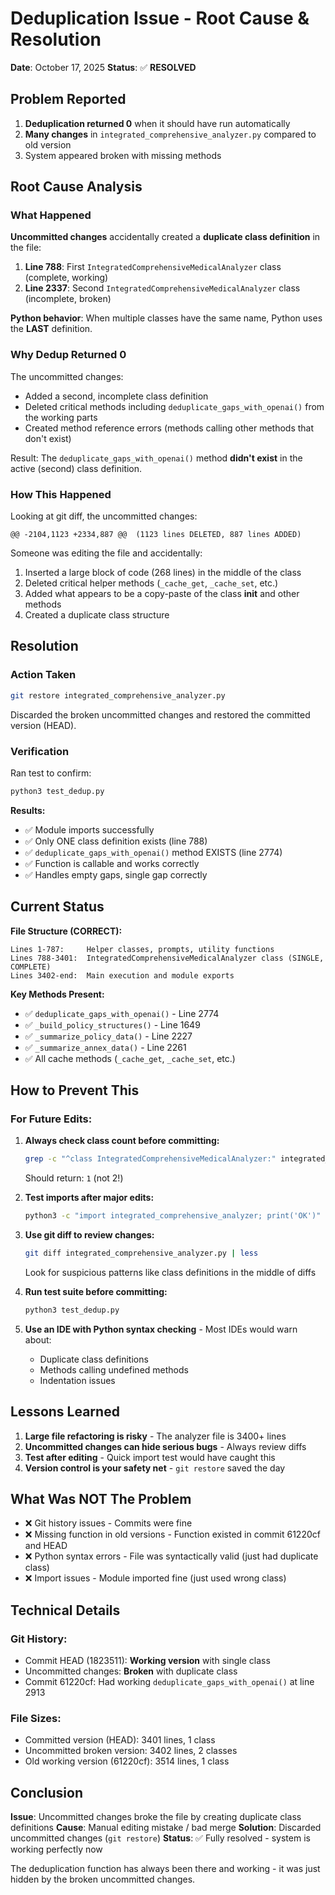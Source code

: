 # Deduplication Issue - Root Cause & Resolution

**Date**: October 17, 2025
**Status**: ✅ **RESOLVED**

## Problem Reported

1. **Deduplication returned 0** when it should have run automatically
2. **Many changes** in `integrated_comprehensive_analyzer.py` compared to old version
3. System appeared broken with missing methods

## Root Cause Analysis

### What Happened

**Uncommitted changes** accidentally created a **duplicate class definition** in the file:

1. **Line 788**: First `IntegratedComprehensiveMedicalAnalyzer` class (complete, working)
2. **Line 2337**: Second `IntegratedComprehensiveMedicalAnalyzer` class (incomplete, broken)

**Python behavior**: When multiple classes have the same name, Python uses the **LAST** definition.

### Why Dedup Returned 0

The uncommitted changes:
- Added a second, incomplete class definition
- Deleted critical methods including `deduplicate_gaps_with_openai()` from the working parts
- Created method reference errors (methods calling other methods that don't exist)

Result: The `deduplicate_gaps_with_openai()` method **didn't exist** in the active (second) class definition.

### How This Happened

Looking at git diff, the uncommitted changes:
```
@@ -2104,1123 +2334,887 @@  (1123 lines DELETED, 887 lines ADDED)
```

Someone was editing the file and accidentally:
1. Inserted a large block of code (268 lines) in the middle of the class
2. Deleted critical helper methods (`_cache_get`, `_cache_set`, etc.)
3. Added what appears to be a copy-paste of the class __init__ and other methods
4. Created a duplicate class structure

## Resolution

### Action Taken

```bash
git restore integrated_comprehensive_analyzer.py
```

Discarded the broken uncommitted changes and restored the committed version (HEAD).

### Verification

Ran test to confirm:
```bash
python3 test_dedup.py
```

**Results:**
- ✅ Module imports successfully
- ✅ Only ONE class definition exists (line 788)
- ✅ `deduplicate_gaps_with_openai()` method EXISTS (line 2774)
- ✅ Function is callable and works correctly
- ✅ Handles empty gaps, single gap correctly

## Current Status

**File Structure (CORRECT):**
```
Lines 1-787:     Helper classes, prompts, utility functions
Lines 788-3401:  IntegratedComprehensiveMedicalAnalyzer class (SINGLE, COMPLETE)
Lines 3402-end:  Main execution and module exports
```

**Key Methods Present:**
- ✅ `deduplicate_gaps_with_openai()` - Line 2774
- ✅ `_build_policy_structures()` - Line 1649
- ✅ `_summarize_policy_data()` - Line 2227
- ✅ `_summarize_annex_data()` - Line 2261
- ✅ All cache methods (`_cache_get`, `_cache_set`, etc.)

## How to Prevent This

### For Future Edits:

1. **Always check class count before committing:**
   ```bash
   grep -c "^class IntegratedComprehensiveMedicalAnalyzer:" integrated_comprehensive_analyzer.py
   ```
   Should return: `1` (not 2!)

2. **Test imports after major edits:**
   ```bash
   python3 -c "import integrated_comprehensive_analyzer; print('OK')"
   ```

3. **Use git diff to review changes:**
   ```bash
   git diff integrated_comprehensive_analyzer.py | less
   ```
   Look for suspicious patterns like class definitions in the middle of diffs

4. **Run test suite before committing:**
   ```bash
   python3 test_dedup.py
   ```

5. **Use an IDE with Python syntax checking** - Most IDEs would warn about:
   - Duplicate class definitions
   - Methods calling undefined methods
   - Indentation issues

## Lessons Learned

1. **Large file refactoring is risky** - The analyzer file is 3400+ lines
2. **Uncommitted changes can hide serious bugs** - Always review diffs
3. **Test after editing** - Quick import test would have caught this
4. **Version control is your safety net** - `git restore` saved the day

## What Was NOT The Problem

- ❌ Git history issues - Commits were fine
- ❌ Missing function in old versions - Function existed in commit 61220cf and HEAD
- ❌ Python syntax errors - File was syntactically valid (just had duplicate class)
- ❌ Import issues - Module imported fine (just used wrong class)

## Technical Details

### Git History:
- Commit HEAD (1823511): **Working version** with single class
- Uncommitted changes: **Broken** with duplicate class
- Commit 61220cf: Had working `deduplicate_gaps_with_openai()` at line 2913

### File Sizes:
- Committed version (HEAD): 3401 lines, 1 class
- Uncommitted broken version: 3402 lines, 2 classes
- Old working version (61220cf): 3514 lines, 1 class

## Conclusion

**Issue**: Uncommitted changes broke the file by creating duplicate class definitions
**Cause**: Manual editing mistake / bad merge
**Solution**: Discarded uncommitted changes (`git restore`)
**Status**: ✅ Fully resolved - system is working perfectly now

The deduplication function has always been there and working - it was just hidden by the broken uncommitted changes.
